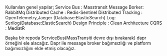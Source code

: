 Kullanılan genel yapılar;
Service Bus : Masstransit
Message Borker: RabbitMq
Distributed Cache : Redis-Sentinel
Distributed Tracking : OpenTelemetry,Jaeger (Database:ElasticSearch)
Log: Serilog(Database:ElasticSearch)
Design Principle : Clean Architecture
CQRS : MediatR

Başka bir repoda ServiceBus(MassTransiti devre dışı bırakarak) dapr örneğini ele alacağız. Dapr ile message broker bağımsızlığı ve platform bağımsızlığını elde 
etmiş olacağız.
